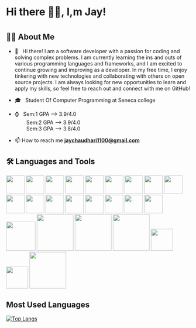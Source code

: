 ### <h1>Hi there 👋🏽, I,m Jay!<h1>


<h2> 👦🏽 About Me </h2>

- 🤩 &nbsp; Hi there! I am a software developer with a passion for coding and solving complex problems. I am currently learning the ins and outs of various        programming languages and frameworks, and I am excited to continue growing and improving as a developer. In my free time, I enjoy tinkering with new technologies and   collaborating with others on open source projects. I am always looking for new opportunities to learn and apply my skills, so feel free to reach out and connect with     me on GitHub!

- 🎓 &nbsp; Student Of Computer Programming at Seneca college
- ⌚ &nbsp; Sem:1 GPA --> 3.9/4.0 <br>
  &nbsp;&nbsp;&nbsp;&nbsp;&nbsp;&nbsp;&nbsp; Sem:2 GPA --> 3.9/4.0 <br>
  &nbsp;&nbsp;&nbsp;&nbsp;&nbsp;&nbsp;&nbsp; Sem:3 GPA --> 3.8/4.0 
- 📫 How to reach me **jaychaudhari1100@gmail.com**  
  
<h2>🛠 Languages and Tools</h2>
<p><img width="50" src="https://cdn.jsdelivr.net/gh/devicons/devicon/icons/c/c-original.svg" />&nbsp;<img width="50" src="https://cdn.jsdelivr.net/gh/devicons/devicon/icons/cplusplus/cplusplus-original.svg" />&nbsp;<img width="50" src="https://cdn.jsdelivr.net/gh/devicons/devicon/icons/html5/html5-original-wordmark.svg" />&nbsp;<img width="50" src="https://cdn.jsdelivr.net/gh/devicons/devicon/icons/css3/css3-original-wordmark.svg" />&nbsp;<img width="50" src="https://cdn.jsdelivr.net/gh/devicons/devicon/icons/javascript/javascript-original.svg" />&nbsp;<img width="50" src="https://cdn.jsdelivr.net/gh/devicons/devicon/icons/mysql/mysql-original-wordmark.svg" />&nbsp;<img width="50" src="https://cdn.jsdelivr.net/gh/devicons/devicon/icons/postgresql/postgresql-original-wordmark.svg" />&nbsp;<img width="50" src="https://cdn.jsdelivr.net/gh/devicons/devicon/icons/bootstrap/bootstrap-original-wordmark.svg" />&nbsp;<img width="50" src="https://cdn.jsdelivr.net/gh/devicons/devicon/icons/react/react-original-wordmark.svg" />&nbsp;<img width="50" src="https://cdn.jsdelivr.net/gh/devicons/devicon/icons/jquery/jquery-original-wordmark.svg" />&nbsp;<img width="50" src="https://cdn.jsdelivr.net/gh/devicons/devicon/icons/nodejs/nodejs-original-wordmark.svg" />&nbsp;<img width="50" src="https://cdn.jsdelivr.net/gh/devicons/devicon/icons/express/express-original-wordmark.svg" />&nbsp;<img width="50" src="https://cdn.jsdelivr.net/gh/devicons/devicon/icons/nextjs/nextjs-original-wordmark.svg" />&nbsp;<img width="50" src="https://cdn.jsdelivr.net/gh/devicons/devicon/icons/java/java-original-wordmark.svg" />&nbsp;<img width="50" src="https://cdn.jsdelivr.net/gh/devicons/devicon/icons/python/python-original-wordmark.svg" />&nbsp;<img width="50" src="https://cdn.iconscout.com/icon/premium/png-256-thumb/api-development-5-959374.png" />&nbsp;<img width="50" src="https://cdn.jsdelivr.net/gh/devicons/devicon/icons/vscode/vscode-original-wordmark.svg" />&nbsp;<img width="80" src="https://cdn.jsdelivr.net/gh/devicons/devicon/icons/visualstudio/visualstudio-plain-wordmark.svg" />&nbsp;<img width="100" src="https://cdn.jsdelivr.net/gh/devicons/devicon/icons/codepen/codepen-original-wordmark.svg"/>&nbsp;<img width="100" src="https://cdn.jsdelivr.net/gh/devicons/devicon/icons/atom/atom-original-wordmark.svg" />&nbsp;<img width="100" src="https://cdn.jsdelivr.net/gh/devicons/devicon/icons/handlebars/handlebars-original-wordmark.svg" />&nbsp;<img width="60" src="https://cdn.jsdelivr.net/gh/devicons/devicon/icons/jest/jest-plain.svg" />&nbsp;<img width="60" src="https://cdn.jsdelivr.net/gh/devicons/devicon/icons/putty/putty-original.svg" />&nbsp;<img width="100" src="https://cdn.jsdelivr.net/gh/devicons/devicon/icons/mongodb/mongodb-original-wordmark.svg" /></p>
  

<h2>Most Used Languages</h2>

[![Top Langs](https://github-readme-stats.vercel.app/api/top-langs/?username=JayAtSeneca)](https://github.com/anuraghazra/github-readme-stats)
